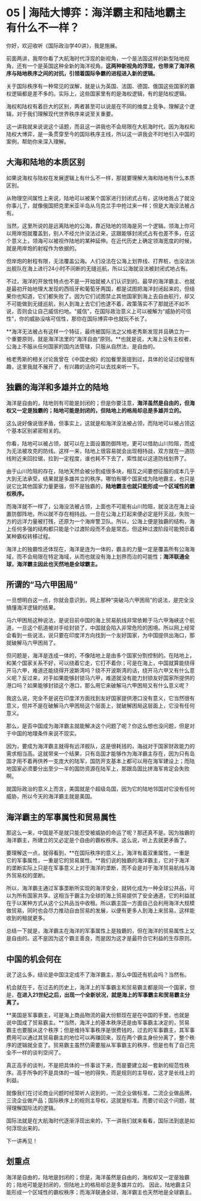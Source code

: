 # 05 | 海陆大博弈：海洋霸主和陆地霸主有什么不一样？

你好，欢迎收听《国际政治学40讲》，我是施展。

前面两讲，我带你看了大航海时代浮现的新视角，一个是法国这样的新型陆地视角，还有一个是英国这种全新的海洋视角。**这两种新视角的浮现，也带来了海洋秩序与陆地秩序之间的对抗，引领着国际争霸的进程进入新的逻辑。**

关于国际秩序有一种常见的误解，就是认为英国、法国、德国、俄国这些国家的霸权逻辑都是差不多的。实际上，这些国家里有的是海权逻辑，有的是陆权逻辑。

海权和陆权有着巨大的区别，两者甚至可以说是在不同的维度上竞争。理解这个逻辑，对于我们理解现代世界秩序来说至关重要。

这一讲我就来说说这个话题，而且这一讲我也不会局限在大航海时代，因为海权和陆权大博弈，是一条贯穿至今的国际秩序主线，所以这一讲我会不时地引入中国的案例，帮助你来深入理解。

## 大海和陆地的本质区别

如果说海权与陆权在发展逻辑上有什么不一样，那就要理解大海和陆地有什么本质区别。

从物理空间属性上来说，陆地可以被某个国家进行封闭式占有，这块地我占了就没你事儿了，就像俄国把克里米亚半岛从乌克兰手中抢过来一样；但是大海没法被占有。

当然，这里所说的是远离陆地的公海，靠近陆地的领海是另一个逻辑。领海上你可以用岸炮就覆盖到，别人不经允许没法过来，这跟能够封闭式占有也差不多，在这个意义上，领海可以被视作陆地的某种延伸。在近代历史上确定领海宽度的时候，就是用岸炮的射程作为依据的。

但岸炮的射程有限，无法覆盖公海。人们没法在公海上划界线、打界桩，也没法派出舰队在海上进行24小时不间断的无缝巡航，所以公海就没法被封闭式地占有。

不过，海洋的开放性特点也不是一开始就被人们认识到的。最早的海洋霸主、也就是最初开始地理大发现的西班牙和葡萄牙两国，都是试图把海洋封闭起来的，但结果你也知道，它们都失败了。因为它们试图禁止其他国家到海上去自由航行，却又不可能做到无缝巡航，别人到海上去它们也逮不着，政策落实不了那就还不如不说，否则会让自己威信扫地。“威信”，在国际政治意义上可以被解为“威胁的可信性”，你的威胁没啥可信性，那你在国际博弈中也就玩不长了。

**海洋无法被占有这样一个特征，最终被国际法之父格老秀斯发现并且确立为一个重要原则，就是海洋法里的“海洋自由”原则。**也就是说，大海上没有主权者，公海上不服从任何国家的国内法管辖，只服从自然法，是自由的。

格老秀斯的相关讨论我曾在《中国史纲》的加餐里面提到过，具体的论证过程很有趣，这里我就不展开了，有兴趣的话你可以去找来听一下。

## 独霸的海洋和多雄并立的陆地

海洋是自由的，陆地则有可能是封闭的；但是你要注意，**海洋虽然是自由的，但海权又一定是独霸的；陆地可能是封闭的，但陆地上的格局却总是多雄并立的。**

这么说好像说很矛盾，但事实上，这就是和海洋没法被占领，而陆地可以被占领这个基本区别紧密相关的。

你看，陆地可以被占领，就可以在上面设置防御阵地，更可以借助山川险阻，而成为无法被攻克的防线。这样一来，陆地上很容易就会出现相持战，双方就在一道防线附近来回拉锯，拉到一定程度，谁也耗不下去了，索性就以这道防线划界了。

由于山川险阻的存在，陆地天然会被分割成很多块，相互之间要想征服的成本几乎大到无法承受，结果就是多雄并立的秩序。哪怕有哪个国家成为陆地霸主，也只是说它比其他国家力量更强，但不是独霸的，**陆地霸主也就只能形成一个区域性的霸权秩序。**

而海洋就不一样了，公海没法被占领，上面也不可能有山川险阻，就没法在海上设置防御阵地，所以就不存在相持战。一旦在公海上打起来便必定是歼灭战，失败一方的远洋力量被打残，还原为一个海岸警卫队。所以，公海上便是独霸的结构，海上任何多强的结构都只能是个过渡阶段而不会是常态，但这种过渡阶段可能预示着某种霸权转移过程。

海洋上的独霸性还体现在，海洋是连为一体的，霸主的力量一定是覆盖所有公海海域，而不会局限在特定海域，从而也就没有海上划界而治的可能性；**海洋联通全球，海洋霸主因此也天然地是全球霸主。**

## 所谓的“马六甲困局”

一旦想明白这一点，你就会意识到，网上那种“突破马六甲困局”的说法，是完全没搞懂海洋逻辑的结果。

马六甲困局这种说法，是说目前中国的海上贸易航线非常依赖于马六甲海峡这个航道，一旦这个航道被对手给封锁了，中国就会陷入非常危险的困境。所以网上经常会看到一些说法，说只要在印度洋方向找到一个友好国家，为中国提供出海口，那就破解马六甲困局了。

但问题是，海洋是连成一体的，不像陆地上是由多个国家分割控制的。在陆地上，和某个国家关系不好，可以绕着它走，它打不着你；可是在海上，中国就算能绕得开马六甲，难道还能绕得开波斯湾吗？绕不开波斯湾的话，绕开马六甲又有什么意义呢？反过来，对手如果能够封锁马六甲，难道就没有能力封锁友好国家所提供的港口吗？如果能够封锁这个港口，那么用它来破解马六甲困局又有什么意义呢？

我这么说，完全不是说在印度洋方面找到友好国家提供港口没有意义，它当然很有意义，但并不是在破解马六甲困局这个层面上，就破解困局这层面上，它没有任何意义。

那么，是否中国成为海洋霸主就能解决这个问题了呢？你这么想也没问题，但是对于中国的地理条件来说不现实。

因为，要成为海洋霸主就得有远洋舰队，这是很耗钱的，海战对于国家财政能力的需求相当高。这就带来一个结果，只有岛国才能够作为海洋霸主存在，因为只有岛国才用不着再供养一支庞大的陆军，国防开支基本上都可以用在海军建设上；而陆地国家必须要分出至少一半的国防资源在陆军上，那跟岛国比拼海军肯定会失败啊。

就国际政治的意义上而言，美国就是个超级岛国，因为它的陆地邻国对它没有任何威胁，所以今天的海洋霸主就是美国。

## 海洋霸主的军事属性和贸易属性

那这么一来，中国是不是就只能忍受被威胁的命运了呢？那还真不是。因为独霸的海洋霸主，所建立的又必定是个自由的霸权秩序。这么说，听上去就更矛盾了。

要理解这一点，就得看到，**在国际秩序的意义上，海洋有着双重属性，一重是它的军事属性，一重是它的贸易属性。**我们说的独霸的海洋霸主，它对于海洋的垄断实际上只是在军事意义上对于海洋的垄断，而不会是对于海洋贸易航线与海外贸易权的垄断。

所以，海洋霸主通过军事垄断所实现的海洋安全，就转化成为一种全球公共品，可以为所有国家共享。这相当于霸主为全球的海上贸易提供了安全通道，它的利益就在于以某种方式从这个公共品当中收租。所以霸主国一方面自己会利用海洋大规模做贸易，同时也会尽力推动自由贸易的发展，以便有更多人到海上来贸易，这样能收到的租就更多。

总结一下就是，海洋霸主在海洋的军事属性上是独霸的，但在海洋的贸易属性上又是自由的。这不是因为这个霸主善良，而是因为这才是最符合它利益的生存原则。

## 中国的机会何在

说了这么多，结论是中国注定成不了海洋霸主，那么中国还有机会吗？当然有。

机会就在于，在过去的历史上，海洋上的军事霸主和贸易霸主都是同一个国家，但是，**在进入21世纪之后，出现一个全新状况，就是海上的军事霸主和贸易霸主分离了。**

**美国是军事霸主，可是海上商品物流的最大份额现在是在中国的手里，也就是说中国成了贸易霸主。**当然，海洋上的基本秩序还是由军事霸主决定的，贸易霸主也要服从这个秩序；但是维持军事秩序是很费钱的，过去的军事霸主，其军事费用可以通过其贸易霸主的地位可以再赚回来，现在两个霸主身份分离了，整个秩序的逻辑就全变了。贸易霸主虽然仍需要服从军事霸主的秩序，但是也有了自己完全不一样的谈判空间了。

真正高手的谈判，不是把具体的一件事谈下来，而是要建立起一套新的规范性秩序。高手所争的不是具体的一城一地的得失，而是规则的主导权，这才是长线上的利益。

就像我们在讨论商业问题时经常听人说到的，一流企业做标准，二流企业做品牌，三流企业做产品；国际秩序上的规则主导权，这就是标准。而要讨论这个问题，就得理解国际法的逻辑。

国际法就是在大航海时代逐渐浮现出来的，下一讲我们就来看看，国际法到底是如何浮现出来的。

下一讲再见！

## 划重点

海洋是自由的，陆地是封闭的；但是，海洋虽然是自由的，海权却又一定是独霸的；陆地可能是封闭的，但陆地上的格局却总是多雄并立的。 因此，陆地霸主只能形成一个区域性的霸权秩序；而海洋联通全球，海洋霸主也天然地是全球霸主。

